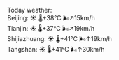 Today weather:  
Beijing: ☀️   🌡️+38°C 🌬️↗15km/h  
Tianjin: ☀️   🌡️+37°C 🌬️↗19km/h  
Shijiazhuang: ☀️   🌡️+41°C 🌬️↑19km/h  
Tangshan: ☀️   🌡️+41°C 🌬️↑30km/h  
